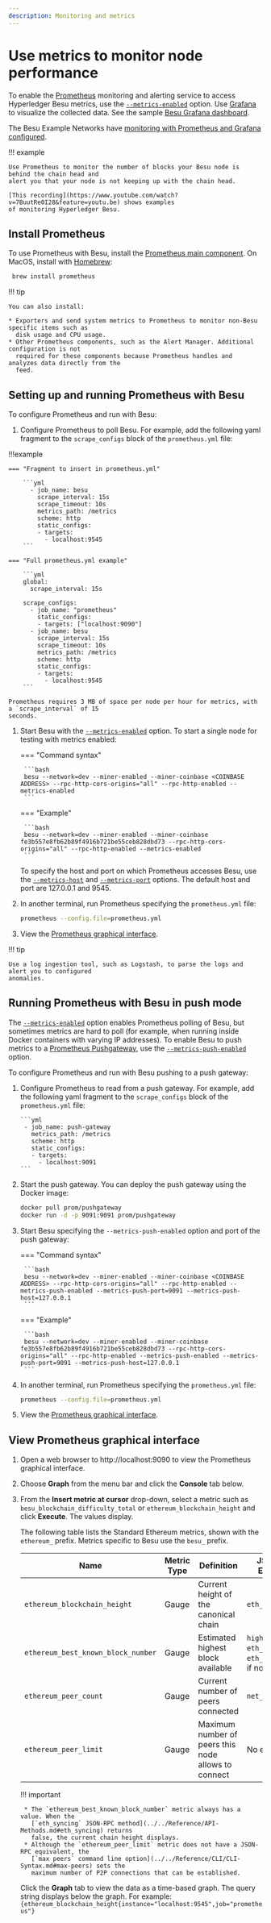 ```yaml
---
description: Monitoring and metrics
---
```


# Use metrics to monitor node performance

To enable the [Prometheus](https://prometheus.io/) monitoring and alerting service to access
Hyperledger Besu metrics, use the
[`--metrics-enabled`](../../Reference/CLI/CLI-Syntax.md#metrics-enabled) option. Use
[Grafana](https://grafana.com/) to visualize the collected data. See the sample
[Besu Grafana dashboard](https://grafana.com/dashboards/10273).

The Besu Example Networks have [monitoring with Prometheus and Grafana configured].

!!! example

    Use Prometheus to monitor the number of blocks your Besu node is behind the chain head and
    alert you that your node is not keeping up with the chain head.

    [This recording](https://www.youtube.com/watch?v=7BuutRe0I28&feature=youtu.be) shows examples
    of monitoring Hyperledger Besu.

## Install Prometheus

To use Prometheus with Besu, install the
[Prometheus main component](https://prometheus.io/download/). On MacOS, install with
[Homebrew](https://formulae.brew.sh/formula/prometheus):

```bash
 brew install prometheus
```

!!! tip

    You can also install:

    * Exporters and send system metrics to Prometheus to monitor non-Besu specific items such as
      disk usage and CPU usage.
    * Other Prometheus components, such as the Alert Manager. Additional configuration is not
      required for these components because Prometheus handles and analyzes data directly from the
      feed.

## Setting up and running Prometheus with Besu

To configure Prometheus and run with Besu:

1. Configure Prometheus to poll Besu. For example, add the following yaml fragment to the
   `scrape_configs` block of the `prometheus.yml` file:

!!!example

    === "Fragment to insert in prometheus.yml"

        ```yml
          - job_name: besu
            scrape_interval: 15s
            scrape_timeout: 10s
            metrics_path: /metrics
            scheme: http
            static_configs:
            - targets:
              - localhost:9545
        ```

    === "Full prometheus.yml example"

        ```yml
        global:
          scrape_interval: 15s

        scrape_configs:
          - job_name: "prometheus"
            static_configs:
            - targets: ["localhost:9090"]
          - job_name: besu
            scrape_interval: 15s
            scrape_timeout: 10s
            metrics_path: /metrics
            scheme: http
            static_configs:
            - targets:
              - localhost:9545
        ```

    Prometheus requires 3 MB of space per node per hour for metrics, with a `scrape_interval` of 15
    seconds.

1. Start Besu with the
   [`--metrics-enabled`](../../Reference/CLI/CLI-Syntax.md#metrics-enabled) option. To start a
   single node for testing with metrics enabled:

    === "Command syntax"

        ```bash
        besu --network=dev --miner-enabled --miner-coinbase <COINBASE ADDRESS> --rpc-http-cors-origins="all" --rpc-http-enabled --metrics-enabled
        ```

    === "Example"

        ```bash
        besu --network=dev --miner-enabled --miner-coinbase fe3b557e8fb62b89f4916b721be55ceb828dbd73 --rpc-http-cors-origins="all" --rpc-http-enabled --metrics-enabled
        ```

    To specify the host and port on which Prometheus accesses Besu, use the
    [`--metrics-host`](../../Reference/CLI/CLI-Syntax.md#metrics-host) and
    [`--metrics-port`](../../Reference/CLI/CLI-Syntax.md#metrics-port) options. The default host
    and port are 127.0.0.1 and 9545.

1. In another terminal, run Prometheus specifying the `prometheus.yml` file:

    ```bash
    prometheus --config.file=prometheus.yml
    ```

1. View the [Prometheus graphical interface](#view-prometheus-graphical-interface).

!!! tip

    Use a log ingestion tool, such as Logstash, to parse the logs and alert you to configured
    anomalies.

## Running Prometheus with Besu in push mode

The [`--metrics-enabled`](../../Reference/CLI/CLI-Syntax.md#metrics-enabled) option enables
Prometheus polling of Besu, but sometimes metrics are hard to poll (for example, when running
inside Docker containers with varying IP addresses). To enable Besu to push metrics to a
[Prometheus Pushgateway](https://github.com/prometheus/pushgateway), use the
[`--metrics-push-enabled`](../../Reference/CLI/CLI-Syntax.md#metrics-push-enabled) option.

To configure Prometheus and run with Besu pushing to a push gateway:

1. Configure Prometheus to read from a push gateway. For example, add the following yaml fragment
   to the `scrape_configs` block of the `prometheus.yml` file:

       ```yml
        - job_name: push-gateway
          metrics_path: /metrics
          scheme: http
          static_configs:
          - targets:
            - localhost:9091
       ```

1. Start the push gateway. You can deploy the push gateway using the Docker image:

    ```bash
    docker pull prom/pushgateway
    docker run -d -p 9091:9091 prom/pushgateway
    ```

1. Start Besu specifying the `--metrics-push-enabled` option and port of the push gateway:

    === "Command syntax"

        ```bash
        besu --network=dev --miner-enabled --miner-coinbase <COINBASE ADDRESS> --rpc-http-cors-origins="all" --rpc-http-enabled --metrics-push-enabled --metrics-push-port=9091 --metrics-push-host=127.0.0.1
        ```

    === "Example"

        ```bash
        besu --network=dev --miner-enabled --miner-coinbase fe3b557e8fb62b89f4916b721be55ceb828dbd73 --rpc-http-cors-origins="all" --rpc-http-enabled --metrics-push-enabled --metrics-push-port=9091 --metrics-push-host=127.0.0.1
        ```

1. In another terminal, run Prometheus specifying the `prometheus.yml` file:

    ```bash
    prometheus --config.file=prometheus.yml
    ```

1. View the [Prometheus graphical interface](#view-prometheus-graphical-interface).

## View Prometheus graphical interface

1. Open a web browser to http://localhost:9090 to view the Prometheus graphical interface.

1. Choose **Graph** from the menu bar and click the **Console** tab below.

1. From the **Insert metric at cursor** drop-down, select a metric such as
   `besu_blockchain_difficulty_total` or `ethereum_blockchain_height` and click **Execute**. The
   values display.

    The following table lists the Standard Ethereum metrics, shown with the `ethereum_` prefix.
    Metrics specific to Besu use the `besu_` prefix.

    | Name | Metric Type | Definition | JSON-RPC Equivalent |
    | ---  | ---         | ---        | ---                 |
    | `ethereum_blockchain_height` | Gauge | Current height of the canonical chain | `eth_blockNumber` |
    | `ethereum_best_known_block_number` | Gauge | Estimated highest block available | `highestBlock` of `eth_syncing` or `eth_blockNumber`, if not syncing |
    | `ethereum_peer_count` | Gauge | Current number of peers connected | `net_peerCount` |
    | `ethereum_peer_limit` | Gauge | Maximum number of peers this node allows to connect | No equivalent |

    !!! important

        * The `ethereum_best_known_block_number` metric always has a value. When the
          [`eth_syncing` JSON-RPC method](../../Reference/API-Methods.md#eth_syncing) returns
          false, the current chain height displays.
        * Although the `ethereum_peer_limit` metric does not have a JSON-RPC equivalent, the
          [`max peers` command line option](../../Reference/CLI/CLI-Syntax.md#max-peers) sets the
          maximum number of P2P connections that can be established.

    Click the **Graph** tab to view the data as a time-based graph. The query string displays below
    the graph. For example:
    `{ethereum_blockchain_height{instance="localhost:9545",job="prometheus"}`

<!-- Links -->
[monitoring with Prometheus and Grafana configured]: ../../Tutorials/Examples/Private-Network-Example.md#monitoring-nodes-with-prometheus-and-grafana
